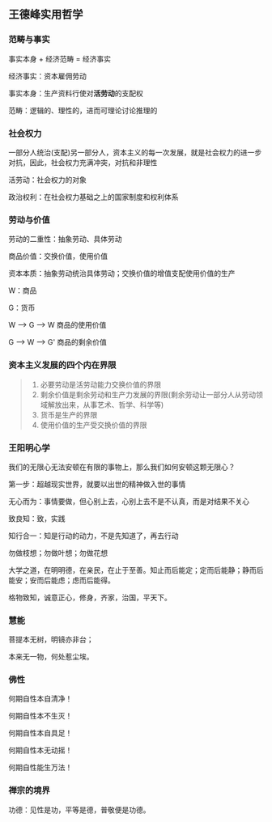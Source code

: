 ## 王德峰实用哲学

### 范畴与事实

事实本身 + 经济范畴 = 经济事实

经济事实：资本雇佣劳动

事实本身：生产资料行使对**活劳动**的支配权

范畴：逻辑的、理性的，进而可理论讨论推理的

### 社会权力

一部分人统治(支配)另一部分人，资本主义的每一次发展，就是社会权力的进一步对抗，因此，社会权力充满冲突，对抗和非理性

活劳动：社会权力的对象

政治权利：在社会权力基础之上的国家制度和权利体系

### 劳动与价值

劳动的二重性：抽象劳动、具体劳动

商品价值：交换价值，使用价值

资本本质：抽象劳动统治具体劳动；交换价值的增值支配使用价值的生产

W：商品

G：货币

W --> G --> W 商品的使用价值 

G --> W --> G' 商品的剩余价值

### 资本主义发展的四个内在界限

> 1. 必要劳动是活劳动能力交换价值的界限
> 2. 剩余价值是剩余劳动和生产力发展的界限(剩余劳动让一部分人从劳动领域解放出来，从事艺术、哲学、科学等)
> 3. 货币是生产的界限
> 4. 使用价值的生产受交换价值的界限

### 王阳明心学

我们的无限心无法安顿在有限的事物上，那么我们如何安顿这颗无限心？

第一步：超越现实世界，就要以出世的精神做入世的事情



无心而为：事情要做，但心别上去，心别上去不是不认真，而是对结果不关心

致良知：致，实践

知行合一：知是行动的动力，不是先知道了，再去行动

勿做枝想；勿做叶想；勿做花想

大学之道，在明明德，在亲民，在止于至善。知止而后能定；定而后能静；静而后能安；安而后能虑；虑而后能得。

格物致知，诚意正心，修身，齐家，治国，平天下。



### 慧能

菩提本无树，明镜亦非台；

本来无一物，何处惹尘埃。



### 佛性

何期自性本自清净！

何期自性本不生灭！

何期自性本自具足！

何期自性本无动摇！

何期自性能生万法！



### 禅宗的境界

功德：见性是功，平等是德，普敬便是功德。

